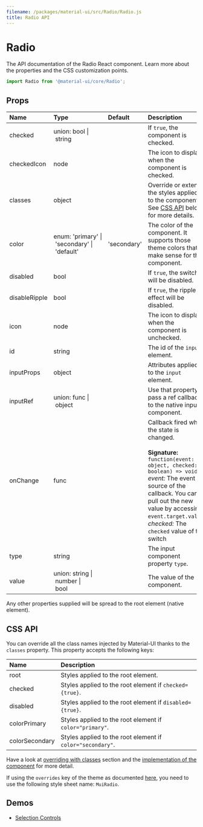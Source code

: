 ```yaml
---
filename: /packages/material-ui/src/Radio/Radio.js
title: Radio API
---
```


<!--- This documentation is automatically generated, do not try to edit it. -->

# Radio

<p class="description">The API documentation of the Radio React component. Learn more about the properties and the CSS customization points.</p>

```js
import Radio from '@material-ui/core/Radio';
```



## Props

| Name | Type | Default | Description |
|:-----|:-----|:--------|:------------|
| <span class="prop-name">checked</span> | <span class="prop-type">union:&nbsp;bool&nbsp;&#124;<br>&nbsp;string<br> |   | If `true`, the component is checked. |
| <span class="prop-name">checkedIcon</span> | <span class="prop-type">node |   | The icon to display when the component is checked. |
| <span class="prop-name">classes</span> | <span class="prop-type">object |   | Override or extend the styles applied to the component. See [CSS API](#css-api) below for more details. |
| <span class="prop-name">color</span> | <span class="prop-type">enum:&nbsp;'primary'&nbsp;&#124;<br>&nbsp;'secondary'&nbsp;&#124;<br>&nbsp;'default'<br> | <span class="prop-default">'secondary'</span> | The color of the component. It supports those theme colors that make sense for this component. |
| <span class="prop-name">disabled</span> | <span class="prop-type">bool |   | If `true`, the switch will be disabled. |
| <span class="prop-name">disableRipple</span> | <span class="prop-type">bool |   | If `true`, the ripple effect will be disabled. |
| <span class="prop-name">icon</span> | <span class="prop-type">node |   | The icon to display when the component is unchecked. |
| <span class="prop-name">id</span> | <span class="prop-type">string |   | The id of the `input` element. |
| <span class="prop-name">inputProps</span> | <span class="prop-type">object |   | Attributes applied to the `input` element. |
| <span class="prop-name">inputRef</span> | <span class="prop-type">union:&nbsp;func&nbsp;&#124;<br>&nbsp;object<br> |   | Use that property to pass a ref callback to the native input component. |
| <span class="prop-name">onChange</span> | <span class="prop-type">func |   | Callback fired when the state is changed.<br><br>**Signature:**<br>`function(event: object, checked: boolean) => void`<br>*event:* The event source of the callback. You can pull out the new value by accessing `event.target.value`.<br>*checked:* The `checked` value of the switch |
| <span class="prop-name">type</span> | <span class="prop-type">string |   | The input component property `type`. |
| <span class="prop-name">value</span> | <span class="prop-type">union:&nbsp;string&nbsp;&#124;<br>&nbsp;number&nbsp;&#124;<br>&nbsp;bool<br> |   | The value of the component. |

Any other properties supplied will be spread to the root element (native element).

## CSS API

You can override all the class names injected by Material-UI thanks to the `classes` property.
This property accepts the following keys:


| Name | Description |
|:-----|:------------|
| <span class="prop-name">root</span> | Styles applied to the root element.
| <span class="prop-name">checked</span> | Styles applied to the root element if `checked={true}`.
| <span class="prop-name">disabled</span> | Styles applied to the root element if `disabled={true}`.
| <span class="prop-name">colorPrimary</span> | Styles applied to the root element if `color="primary"`.
| <span class="prop-name">colorSecondary</span> | Styles applied to the root element if `color="secondary"`.

Have a look at [overriding with classes](/customization/overrides/#overriding-with-classes) section
and the [implementation of the component](https://github.com/mui-org/material-ui/tree/master/packages/material-ui/src/Radio/Radio.js)
for more detail.

If using the `overrides` key of the theme as documented
[here](/customization/themes/#customizing-all-instances-of-a-component-type),
you need to use the following style sheet name: `MuiRadio`.

## Demos

- [Selection Controls](/demos/selection-controls/)


